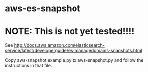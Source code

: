 # aws-es-snapshot

# NOTE: This is not yet tested!!!!

See http://docs.aws.amazon.com/elasticsearch-service/latest/developerguide/es-managedomains-snapshots.html

Copy aws-snapshot.example.py to aws-snapshot.py and follow the instructions in that file.

